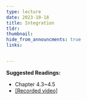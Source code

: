 ```yaml
---
type: lecture
date: 2023-10-18
title: Integration
tldr: 
thumbnail: 
hide_from_announcments: true
links: 


---
```

**Suggested Readings:**
- Chapter 4.3~4.5
- [[Recorded video]](https://youtube.com/playlist?list=PLHNZtBNWQ-87647bR6WtSLXn6ZRaMv4li&si=9q-ODgX2Yi5kN5JR)
